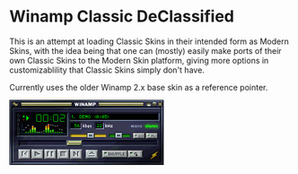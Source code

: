 # Winamp Classic DeClassified

This is an attempt at loading Classic Skins in their intended form as Modern Skins, with the idea being that one can (mostly) easily make ports of their own Classic Skins to the Modern Skin platform, giving more options in customizablility that Classic Skins simply don't have.

Currently uses the older Winamp 2.x base skin as a reference pointer.

![Screenshot](https://raw.githubusercontent.com/0x5066/DeClassified/main/screenshot.png)
